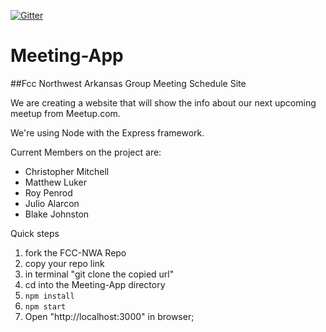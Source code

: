 [![Gitter](https://badges.gitter.im/FCC-NWA/Meeting-App.svg)](https://gitter.im/FCC-NWA/Meeting-App?utm_source=badge&utm_medium=badge&utm_campaign=pr-badge)

# Meeting-App

##Fcc Northwest Arkansas Group Meeting Schedule Site

We are creating a website that will show the info about our next upcoming meetup from Meetup.com.

We're using Node with the Express framework.

Current Members on the project are:

* Christopher Mitchell
* Matthew Luker
* Roy Penrod
* Julio Alarcon
* Blake Johnston

Quick steps

1. fork the FCC-NWA Repo
2. copy your repo link
3. in terminal "git clone the copied url"
4. cd into the Meeting-App directory
5. ```npm install```
6. ```npm start```
7. Open "http://localhost:3000" in browser;
